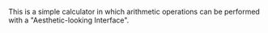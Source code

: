 This is a simple calculator in which arithmetic operations can be performed with a "Aesthetic-looking Interface".
